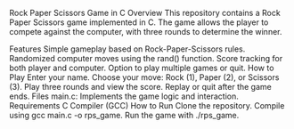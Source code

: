 Rock Paper Scissors Game in C
Overview
This repository contains a Rock Paper Scissors game implemented in C. The game allows the player to compete against the computer, with three rounds to determine the winner.

Features
Simple gameplay based on Rock-Paper-Scissors rules.
Randomized computer moves using the rand() function.
Score tracking for both player and computer.
Option to play multiple games or quit.
How to Play
Enter your name.
Choose your move: Rock (1), Paper (2), or Scissors (3).
Play three rounds and view the score.
Replay or quit after the game ends.
Files
main.c: Implements the game logic and interaction.
Requirements
C Compiler (GCC)
How to Run
Clone the repository.
Compile using gcc main.c -o rps_game.
Run the game with ./rps_game.

